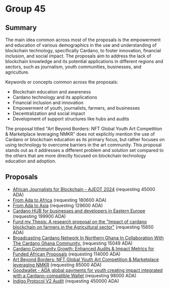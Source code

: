
# Group 45

## Summary

The main idea common across most of the proposals is the empowerment and education of various demographics in the use and understanding of blockchain technology, specifically Cardano, to foster innovation, financial inclusion, and social impact. The proposals aim to address the lack of blockchain knowledge and its potential applications in different regions and sectors, such as journalism, youth communities, businesses, and agriculture.

Keywords or concepts common across the proposals:
- Blockchain education and awareness
- Cardano technology and its applications
- Financial inclusion and innovation
- Empowerment of youth, journalists, farmers, and businesses
- Decentralization and social impact
- Development of support structures like hubs and audits

The proposal titled "Art Beyond Borders: NFT Global Youth Art Competition & Marketplace leveraging NMKR" does not explicitly mention the use of Cardano or blockchain education as its primary focus, but rather focuses on using technology to overcome barriers in the art community. This proposal stands out as it addresses a different problem and solution set compared to the others that are more directly focused on blockchain technology education and adoption.

## Proposals
* [African Journalists for Blockchain - AJEOT 2024](https://cardano.ideascale.com/c/idea/114323) (requesting 45000 ADA)
* [From Ada to Africa](https://cardano.ideascale.com/c/idea/114224) (requesting 180600 ADA)
* [From Ada to Asia](https://cardano.ideascale.com/c/idea/114216) (requesting 129600 ADA)
* [Cardano HUB for businesses and developers in Eastern Europe](https://cardano.ideascale.com/c/idea/113385) (requesting 199900 ADA)
* [Fund my Thesis: A research proposal on the "Impact of cardano blockchain on farmers in the Agricultural sector"](https://cardano.ideascale.com/c/idea/112976) (requesting 15650 ADA)
* [Broadcasting Cardano Network In Northern Ghana In Collaboration With The Cardano Ghana Community.](https://cardano.ideascale.com/c/idea/111298) (requesting 15049 ADA)
* [Cardano Community Growth: Enhanced Audits & Impact Metrics for Funded African Proposals](https://cardano.ideascale.com/c/idea/110511) (requesting 114000 ADA)
* [Art Beyond Borders: NFT Global Youth Art Competition & Marketplace leveraging NMKR](https://cardano.ideascale.com/c/idea/114196) (requesting 85000 ADA)
* [Goodwallet - ADA global payments for youth creating impact integrated with a Cardano-compatible Wallet](https://cardano.ideascale.com/c/idea/113188) (requesting 98000 ADA)
* [Indigo Protocol V2 Audit](https://cardano.ideascale.com/c/idea/112532) (requesting 450000 ADA)

